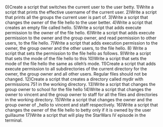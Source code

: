 0)Create a script that switches the current user to the user betty.
1)Write a script that prints the effective username of the current user.
2)Write a script that prints all the groups the current user is part of.
3)Write a script that changes the owner of the file hello to the user better.
4)Write a script that creates an empty file called hello.
5)Write a script that adds execute permission to the owner of the file hello.
6)Write a script that adds execute permission to the owner and the group owner, and read permission to other users, to the file hello.
7)Write a script that adds execution permission to the owner, the group owner and the other users, to the file hello.
8) Write a script that sets the permission to the file hello as follows.
9)Write a script that sets the mode of the file hello to this
10)Write a script that sets the mode of the file hello the same as olleh’s mode.
11)Create a script that adds execute permission to all subdirectories of the current directory for the owner, the group owner and all other users. Regular files should not be changed.
12)Create a script that creates a directory called mydir with permissions 751 in the working directory.
13)Write a script that changes the group owner to school for the file hello
14)Write a script that changes the owner to vincent and the group owner to staff for all the files and directories in the working directory.
15)Write a script that changes the owner and the group owner of _hello to vincent and staff respectively.
16)Write a script that changes the owner of the file hello to betty only if it is owned by the user guillaume
17)Write a script that will play the StarWars IV episode in the terminal.
